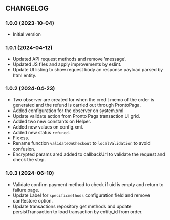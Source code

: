 CHANGELOG
---------
### 1.0.0 (2023-10-04)
* Initial version

### 1.0.1 (2024-04-12)
* Updated API request methods and remove 'message'.
* Updated JS files and apply improvements by eslint.
* Update UI listing to show request body an response payload parsed by html entity.

### 1.0.2 (2024-04-23)
* Two observer are created for when the credit memo of the order is generated and the refund is carried out through ProntoPaga.
* Added configuration for the observer on system.xml
* Update validate action from Pronto Paga transaction UI grid.
* Added two new constants on Helper.
* Added new values on config.xml.
* Added new status `refuned`.
* Fix css.
* Rename function `validateOnCheckout` to `localValidation` to avoid confusion.
* Encrypted params ared added to  callbackUrl to validate the request and check the step.

### 1.0.3 (2024-06-10)
* Validate confirm payment method to check if uid is empty and return to failure page.
* Update Label for `specificmethods` configuration field and remove canRestore option.
* Update transactions repository get methods and update persistTransaction to load transaction by entity_id from order.

